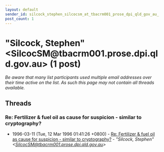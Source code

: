 ```yaml
---
layout: default
sender_id: silcock_stephen_silcocsm_at_tbacrm001_prose_dpi_qld_gov_au_
post_count: 1
---
```


# "Silcock, Stephen" <SilcocSM<span>@</span>tbacrm001.prose.dpi.qld.gov.au> (1 post)

_Be aware that many list participants used multiple email addresses over their time active on the list. As such this page may not contain all threads available._

## Threads

### Re: Fertilizer & fuel oil as cause for suspicion - similar to cryptography?
+ 1996-03-11 (Tue, 12 Mar 1996 01:41:26 +0800) - [Re: Fertilizer & fuel oil as cause for suspicion - similar to cryptography?](/archive/1996/03/90fcf3db9139a91369d62f369f87e1970e92fb987f2dddd262086b58867d768d) - _"Silcock, Stephen" \<SilcocSM@tbacrm001.prose.dpi.qld.gov.au\>_

